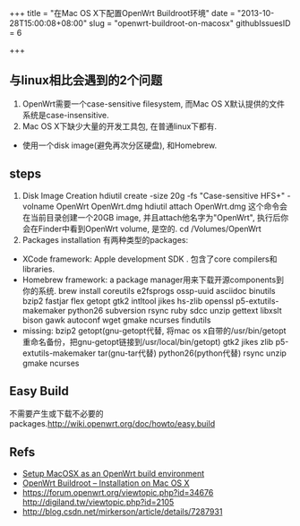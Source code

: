 +++
title = "在Mac OS X下配置OpenWrt Buildroot环境"
date = "2013-10-28T15:00:08+08:00"
slug = "openwrt-buildroot-on-macosx"
githubIssuesID = 6

+++

## 与linux相比会遇到的2个问题
1. OpenWrt需要一个case-sensitive filesystem, 而Mac OS X默认提供的文件系统是case-insensitive.
2. Mac OS X下缺少大量的开发工具包, 在普通linux下都有.
* 使用一个disk image(避免再次分区硬盘), 和Homebrew.

## steps
1. Disk Image Creation
hdiutil create -size 20g -fs "Case-sensitive HFS+" -volname OpenWrt OpenWrt.dmg
hdiutil attach OpenWrt.dmg
这个命令会在当前目录创建一个20GB image, 并且attach他名字为"OpenWrt", 执行后你会在Finder中看到OpenWrt volume, 是空的.
cd /Volumes/OpenWrt
2. Packages installation
有两种类型的packages:
* XCode framework: Apple development SDK
. 包含了core compilers和libraries.
* Homebrew framework: a package manager用来下载开源components到你的系统.
brew install coreutils e2fsprogs ossp-uuid asciidoc binutils bzip2 fastjar flex getopt gtk2 intltool jikes hs-zlib openssl p5-extutils-makemaker python26 subversion rsync ruby sdcc unzip gettext libxslt bison gawk autoconf wget gmake ncurses findutils
* missing: bzip2 getopt(gnu-getopt代替, 将mac os x自带的/usr/bin/getopt 重命名备份，把gnu-getopt链接到/usr/local/bin/getopt) gtk2 jikes zlib p5-extutils-makemaker tar(gnu-tar代替) python26(python代替) rsync unzip gmake ncurses

## Easy Build
不需要产生或下载不必要的packages.<http://wiki.openwrt.org/doc/howto/easy.build>

## Refs
* [Setup MacOSX as an OpenWrt build environment](http://wiki.openwrt.org/easy.build.macosx)
* [OpenWrt Buildroot – Installation on Mac OS X](http://wiki.openwrt.org/doc/howto/buildroot.exigence.macosx)
* <https://forum.openwrt.org/viewtopic.php?id=34676>
<http://digiland.tw/viewtopic.php?id=2105>
* <http://blog.csdn.net/mirkerson/article/details/7287931>
